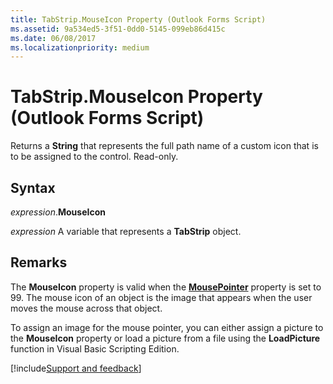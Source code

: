 ```yaml
---
title: TabStrip.MouseIcon Property (Outlook Forms Script)
ms.assetid: 9a534ed5-3f51-0dd0-5145-099eb86d415c
ms.date: 06/08/2017
ms.localizationpriority: medium
---
```



# TabStrip.MouseIcon Property (Outlook Forms Script)

Returns a **String** that represents the full path name of a custom icon that is to be assigned to the control. Read-only.


## Syntax

_expression_.**MouseIcon**

_expression_ A variable that represents a **TabStrip** object.


## Remarks

The **MouseIcon** property is valid when the **[MousePointer](Outlook.tabstrip.mousepointer.md)** property is set to 99. The mouse icon of an object is the image that appears when the user moves the mouse across that object.

To assign an image for the mouse pointer, you can either assign a picture to the **MouseIcon** property or load a picture from a file using the **LoadPicture** function in Visual Basic Scripting Edition.

[!include[Support and feedback](~/includes/feedback-boilerplate.md)]